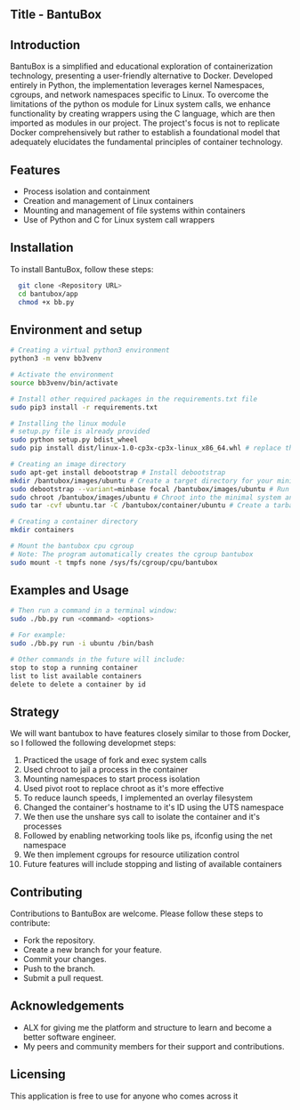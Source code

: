
## Title - BantuBox

## Introduction
BantuBox is a simplified and educational exploration of containerization technology, presenting a user-friendly alternative to Docker. Developed entirely in Python, the implementation leverages kernel Namespaces, cgroups, and network namespaces specific to Linux. To overcome the limitations of the python os module for Linux system calls, we enhance functionality by creating wrappers using the C language, which are then imported as modules in our project. The project's focus is not to replicate Docker comprehensively but rather to establish a foundational model that adequately elucidates the fundamental principles of container technology.


## Features

- Process isolation and containment
- Creation and management of Linux containers
- Mounting and management of file systems within containers
- Use of Python and C for Linux system call wrappers



## Installation

To install BantuBox, follow these steps:

```bash
  git clone <Repository URL>
  cd bantubox/app
  chmod +x bb.py
```


## Environment and setup

```bash
# Creating a virtual python3 environment
python3 -m venv bb3venv

# Activate the environment
source bb3venv/bin/activate

# Install other required packages in the requirements.txt file
sudo pip3 install -r requirements.txt

# Installing the linux module
# setup.py file is already provided
sudo python setup.py bdist_wheel
sudo pip install dist/linux-1.0-cp3x-cp3x-linux_x86_64.whl # replace the filename with the actual name of your wheel file

# Creating an image directory
sudo apt-get install debootstrap # Install debootstrap
mkdir /bantubox/images/ubuntu # Create a target directory for your minimal Ubuntu installation
sudo debootstrap --variant=minbase focal /bantubox/images/ubuntu # Run debootstrap to install the base system, replace focal with any ubuntu image you want
sudo chroot /bantubox/images/ubuntu # Chroot into the minimal system and add additional packages you want then exit
sudo tar -cvf ubuntu.tar -C /bantubox/container/ubuntu # Create a tarball

# Creating a container directory
mkdir containers

# Mount the bantubox cpu cgroup
# Note: The program automatically creates the cgroup bantubox
sudo mount -t tmpfs none /sys/fs/cgroup/cpu/bantubox

```

## Examples and Usage

```bash
# Then run a command in a terminal window:
sudo ./bb.py run <command> <options>

# For example:
sudo ./bb.py run -i ubuntu /bin/bash

# Other commands in the future will include:
stop to stop a running container
list to list available containers
delete to delete a container by id
```


## Strategy

We will want bantubox to have features closely similar to those from Docker, so I followed the following developmet steps:

1. Practiced the usage of fork and exec system calls
2. Used chroot to jail a process in the container
3. Mounting namespaces to start process isolation
4. Used pivot root to replace chroot as it's more effective
5. To reduce launch speeds, I implemented an overlay filesystem
6. Changed the container's hostname to it's ID using the UTS namespace
7. We then use the unshare sys call to isolate the container and it's processes
8. Followed by enabling networking tools like ps, ifconfig using the net namespace
9. We then implement cgroups for resource utilization control
10. Future features will include stopping and listing of available containers


## Contributing

Contributions to BantuBox are welcome. Please follow these steps to contribute:
- Fork the repository.
- Create a new branch for your feature.
- Commit your changes.
- Push to the branch.
- Submit a pull request.

## Acknowledgements

- ALX for giving me the platform and structure to learn and become a better software engineer.
- My peers and community members for their support and contributions.


## Licensing
This application is free to use for anyone who comes across it
